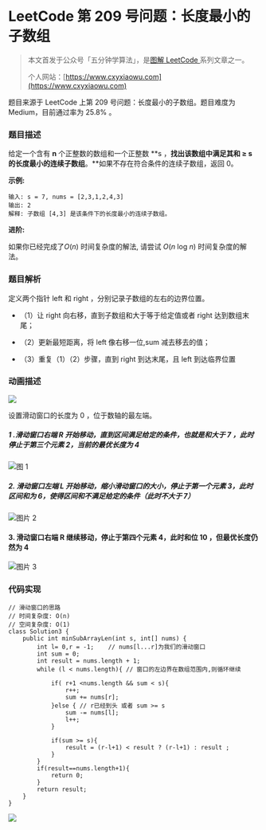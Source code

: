 # LeetCode 第 209 号问题：长度最小的子数组

> 本文首发于公众号「五分钟学算法」，是[图解 LeetCode ](<https://github.com/MisterBooo/LeetCodeAnimation>)系列文章之一。
>
> 个人网站：[https://www.cxyxiaowu.com](https://www.cxyxiaowu.com)

题目来源于 LeetCode 上第 209 号问题：长度最小的子数组。题目难度为 Medium，目前通过率为 25.8% 。

### 题目描述

给定一个含有 **n** 个正整数的数组和一个正整数 **s ，**找出该数组中满足其和 **≥ s** 的长度最小的连续子数组**。**如果不存在符合条件的连续子数组，返回 0。

**示例:** 

```
输入: s = 7, nums = [2,3,1,2,4,3]
输出: 2
解释: 子数组 [4,3] 是该条件下的长度最小的连续子数组。
```

**进阶:**

如果你已经完成了*O*(*n*) 时间复杂度的解法, 请尝试 *O*(*n* log *n*) 时间复杂度的解法。

### 题目解析

定义两个指针 left 和 right ，分别记录子数组的左右的边界位置。


* （1）让 right 向右移，直到子数组和大于等于给定值或者 right 达到数组末尾；

* （2）更新最短距离，将 left 像右移一位,sum 减去移去的值；

* （3）重复（1）（2）步骤，直到 right 到达末尾，且 left 到达临界位置



### 动画描述

![](https://blog-1257126549.cos.ap-guangzhou.myqcloud.com/blog/0ga4f.gif)

设置滑动窗口的长度为 0 ，位于数轴的最左端。

##### 1 .滑动窗口右端 R 开始移动，直到区间满足给定的条件，也就是和大于 7 ，此时停止于第三个元素 2，当前的最优长度为 4

![图 1](https://blog-1257126549.cos.ap-guangzhou.myqcloud.com/blog/lo41y.jpg)



##### 2. 滑动窗口左端 L 开始移动，缩小滑动窗口的大小，停止于第一个元素 3，此时区间和为 6，使得区间和不满足给定的条件（此时不大于 7）

![图片 2](https://blog-1257126549.cos.ap-guangzhou.myqcloud.com/blog/j7qnc.jpg)



#### 3. 滑动窗口右端 R 继续移动，停止于第四个元素 4，此时和位 10 ，但最优长度仍然为 4

![图片 3](https://blog-1257126549.cos.ap-guangzhou.myqcloud.com/blog/q8dxy.jpg)



### 代码实现

```
// 滑动窗口的思路
// 时间复杂度: O(n)
// 空间复杂度: O(1)
class Solution3 {
    public int minSubArrayLen(int s, int[] nums) {
        int l= 0,r = -1;    // nums[l...r]为我们的滑动窗口
        int sum = 0;
        int result = nums.length + 1;
        while (l < nums.length){ // 窗口的左边界在数组范围内,则循环继续

            if( r+1 <nums.length && sum < s){
                r++;
                sum += nums[r];
            }else { // r已经到头 或者 sum >= s
                sum -= nums[l];
                l++;
            }

            if(sum >= s){
                result = (r-l+1) < result ? (r-l+1) : result ;
            }
        }
        if(result==nums.length+1){
            return 0;
        }
        return result;
    }
}

```



![](https://blog-1257126549.cos.ap-guangzhou.myqcloud.com/blog/0fotr.png)